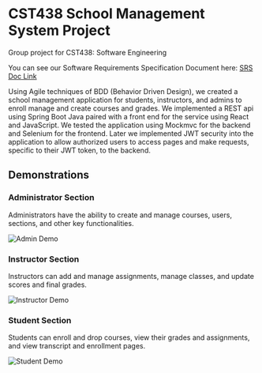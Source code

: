 
# CST438 School Management System Project

Group project for CST438: Software Engineering

You can see our Software Requirements Specification Document here:
[SRS Doc Link](src/Software-Requirements-Specification-(SRS).pdf)

Using Agile techniques of BDD (Behavior Driven Design), we created a school management application for students, instructors, and admins to enroll manage and create courses and grades. We implemented a REST api using Spring Boot Java paired with a front end for the service using React and JavaScript. We tested the application using Mockmvc for the backend and Selenium for the frontend. Later we implemented JWT security into the application to allow authorized users to access pages and make requests, specific to their JWT token, to the backend.

## Demonstrations
### Administrator Section
Administrators have the ability to create and manage courses, users, sections, and other key functionalities.

![Admin Demo](src/admin.gif)

### Instructor Section
Instructors can add and manage assignments, manage classes, and update scores and final grades.

![Instructor Demo](src/Instructor.gif)

### Student Section
Students can enroll and drop courses, view their grades and assignments, and view transcript and enrollment pages.

![Student Demo](src/Student.gif)
